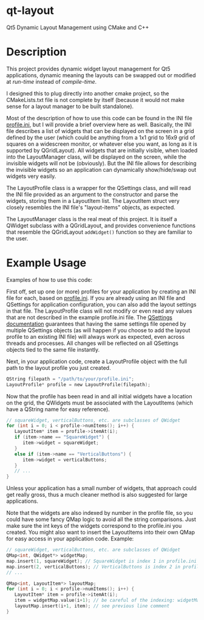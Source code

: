 qt-layout
=========

Qt5 Dynamic Layout Management using CMake and C++


Description
===========

This project provides dynamic widget layout management for Qt5 applications, dynamic meaning the layouts can be swapped out or modified at *run-time* instead of *compile-time*.

I designed this to plug directly into another cmake project, so the CMakeLists.txt file is not complete by itself (because it would not make sense for a layout manager to be built standalone).

Most of the description of how to use this code can be found in the INI file [profile.ini](profile.ini), but I will provide a brief overview here as well.  Basically, the INI file describes a list of widgets that can be displayed on the screen in a grid defined by the user (which could be anything from a 1x1 grid to 16x9 grid of squares on a widescreen monitor, or whatever else you want, as long as it is supported by QGridLayout).  All widgets that are initially visible, when loaded into the LayoutManager class, will be displayed on the screen, while the invisible widgets will not be (obviously).  But the INI file allows for describing the invisible widgets so an application can dynamically show/hide/swap out widgets very easily.

The LayoutProfile class is a wrapper for the QSettings class, and will read the INI file provided as an argument to the constructor and parse the widgets, storing them in a LayoutItem list.  The LayoutItem struct very closely resembles the INI file's "layout-items" objects, as expected.

The LayoutManager class is the real meat of this project.  It is itself a QWidget subclass with a QGridLayout, and provides convenience functions that resemble the QGridLayout `addWidget()` function so they are familiar to the user.


Example Usage
=============

Examples of how to use this code:

First off, set up one (or more) profiles for your application by creating an INI file for each, based on [profile.ini](profile.ini).  If you are already using an INI file and QSettings for application configuration, you can also add the layout settings in that file.  The LayoutProfile class will not modify or even read any values that are not described in the example profile.ini file.  The [QSettings documentation](http://doc.qt.io/qt-5/qsettings.html#accessing-settings-from-multiple-threads-or-processes-simultaneously) guarantees that having the same settings file opened by multiple QSettings objects (as will happen if you choose to add the layout profile to an existing INI file) will always work as expected, even across threads and processes.  All changes will be reflected on all QSettings objects tied to the same file instantly.

Next, in your application code, create a LayoutProfile object with the full path to the layout profile you just created.

```C
QString filepath = "/path/to/your/profile.ini";
LayoutProfile* profile = new LayoutProfile(filepath);
```

Now that the profile has been read in and all initial widgets have a location on the grid, the QWidgets must be associated with the LayoutItems (which have a QString name for easy reference).

```C
// squareWidget, verticalButtons, etc. are subclasses of QWidget
for (int i = 0; i < profile->numItems(); i++) {
   LayoutItem* item = profile->itemAt(i);
   if (item->name == "SquareWidget") {
      item->widget = squareWidget;
   }
   else if (item->name == "VerticalButtons") {
      item->widget = verticalButtons;
   }
   // ...
}
```

Unless your application has a small number of widgets, that approach could get really gross, thus a much cleaner method is also suggested for large applications.

Note that the widgets are also indexed by number in the profile file, so you could have some fancy QMap logic to avoid all the string comparisons.  Just make sure the int keys of the widgets correspond to the profile.ini you created.  You might also want to insert the LayoutItems into their own QMap for easy access in your application code.  Example:

```C
// squareWidget, verticalButtons, etc. are subclasses of QWidget
QMap<int, QWidget*> widgetMap;
map.insert(1, squareWidget); // SquareWidget is index 1 in profile.ini
map.insert(2, verticalButtons); // VerticalButtons is index 2 in profile.ini
// ...

QMap<int, LayoutItem*> layoutMap;
for (int i = 0; i < profile->numItems(); i++) {
   LayoutItem* item = profile->itemAt(i);
   item = widgetMap.value(i+1); // be careful of the indexing: widgetMap is 1-based, profile->itemAt() is 0-based
   layoutMap.insert(i+1, item); // see previous line comment
}
```
